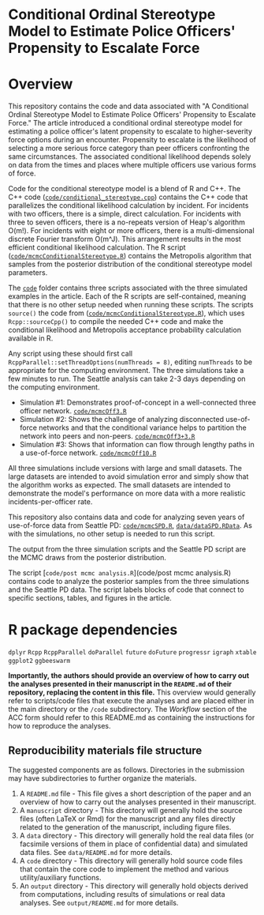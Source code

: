 Conditional Ordinal Stereotype Model to Estimate Police Officers' Propensity to Escalate Force
================

# Overview
This repository contains the code and data associated with "A Conditional Ordinal Stereotype Model to Estimate Police Officers' Propensity to Escalate Force." The article introduced a conditional ordinal stereotype model for estimating a police officer's latent propensity to escalate to higher-severity force options during an encounter. Propensity to escalate is the likelihood of selecting a more serious force category than peer officers confronting the same circumstances. The associated conditional likelihood depends solely on data from the times and places where multiple officers use various forms of force.

Code for the conditional stereotype model is a blend of R and C++. The C++ code ([`code/conditional_stereotype.cpp`](code/conditional_stereotype.cpp)) contains the C++ code that parallelizes the conditional likelihood calculation by incident. For incidents with two officers, there is a simple, direct calculation. For incidents with three to seven officers, there is a no-repeats version of Heap's algorithm O(m!). For incidents with eight or more officers, there is a multi-dimensional discrete Fourier transform O(m^J). This arrangement results in the most efficient conditional likelihood calculation. The R script ([`code/mcmcConditionalStereotype.R`](code/mcmcConditionalStereotype.R)) contains the Metropolis algorithm that samples from the posterior distribution of the conditional stereotype model parameters.

The [`code`](code/) folder contains three scripts associated with the three simulated examples in the article. Each of the R scripts are self-contained, meaning that there is no other setup needed when running these scripts. The scripts `source()` the code from ([`code/mcmcConditionalStereotype.R`](code/mcmcConditionalStereotype.R)), which uses `Rcpp::sourceCpp()` to compile the needed C++ code and make the conditional likelihood and Metropolis acceptance probability calculation available in R. 

Any script using these should first call `RcppParallel::setThreadOptions(numThreads = 8)`, editing `numThreads` to be appropriate for the computing environment. The three simulations take a few minutes to run. The Seattle analysis can take 2-3 days depending on the computing environment.

- Simulation #1: Demonstrates proof-of-concept in a well-connected three officer network. [`code/mcmcOff3.R`](code/mcmcOff3.R)
- Simulation #2: Shows the challenge of analyzing disconnected use-of-force networks and that the conditional variance helps to partition the network into peers and non-peers. [`code/mcmcOff3+3.R`](code/mcmcOff3+3.R)
- Simulation #3: Shows that information can flow through lengthy paths in a use-of-force network. [`code/mcmcOff10.R`](code/mcmcOff10.R)

All three simulations include versions with large and small datasets. The large datasets are intended to avoid simulation error and simply show that the algorithm works as expected. The small datasets are intended to demonstrate the model's performance on more data with a more realistic incidents-per-officer rate.

This repository also contains data and code for analyzing seven years of use-of-force data from Seattle PD: [`code/mcmcSPD.R`](code/mcmcSPD.R), [`data/dataSPD.RData`](data/dataSPD.RData). As with the simulations, no other setup is needed to run this script.

The output from the three simulation scripts and the Seattle PD script are the MCMC draws from the posterior distribution.

The script [`code/post mcmc analysis.R`](code/post mcmc analysis.R) contains code to analyze the posterior samples from the three simulations and the Seattle PD data. The script labels blocks of code that connect to specific sections, tables, and figures in the article.

# R package dependencies
`dplyr`
`Rcpp`
`RcppParallel`
`doParallel`
`future`
`doFuture`
`progressr`
`igraph`
`xtable`
`ggplot2`
`ggbeeswarm`



**Importantly, the authors should provide an overview of how to carry
out the analyses presented in their manuscript in the `README.md` of their
repository, replacing the content in this file.** This overview would
generally refer to scripts/code files that execute the analyses and are
placed either in the main directory or the `/code` subdirectory. The
*Workflow* section of the ACC form should refer to this README.md as
containing the instructions for how to reproduce the analyses.

## Reproducibility materials file structure

The suggested components are as follows. Directories in the submission may have subdirectories to
further organize the materials.

1.  A `README.md` file - This file gives a short description of the
    paper and an overview of how to carry out the analyses presented in their manuscript.
2.  A `manuscript` directory - This directory will generally hold the source files
    (often LaTeX or Rmd) for the manuscript and any files directly related to the
    generation of the manuscript, including figure files.
3.  A `data` directory - This directory will generally hold the real data files 
    (or facsimile versions of them in place of confidential data) and simulated data files.
    See `data/README.md` for more details. 
4.  A `code` directory - This directory will generally hold 
    source code files that contain the core code to implement the method and various utility/auxiliary functions.
5.  An `output` directory - This directory will generally hold objects derived
    from computations, including results of simulations or real data analyses. See `output/README.md` for more details.

